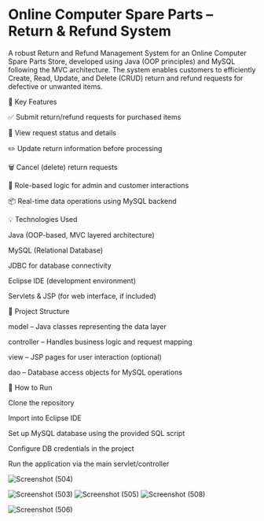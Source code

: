 # Online Computer Spare Parts – Return & Refund System

A robust Return and Refund Management System for an Online Computer Spare Parts Store, developed using Java (OOP principles) and MySQL following the MVC architecture. The system enables customers to efficiently Create, Read, Update, and Delete (CRUD) return and refund requests for defective or unwanted items.

🔧 Key Features

✅ Submit return/refund requests for purchased items

📄 View request status and details

✏️ Update return information before processing

🗑️ Cancel (delete) return requests

🔐 Role-based logic for admin and customer interactions

📦 Real-time data operations using MySQL backend


💡 Technologies Used

Java (OOP-based, MVC layered architecture)

MySQL (Relational Database)

JDBC for database connectivity

Eclipse IDE (development environment)

Servlets & JSP (for web interface, if included)


📁 Project Structure

model – Java classes representing the data layer

controller – Handles business logic and request mapping

view – JSP pages for user interaction (optional)

dao – Database access objects for MySQL operations


🚀 How to Run

Clone the repository

Import into Eclipse IDE

Set up MySQL database using the provided SQL script

Configure DB credentials in the project

Run the application via the main servlet/controller


![Screenshot (504)](https://github.com/user-attachments/assets/1d632a75-6e92-46ed-af1a-4ca3fc869f32)

![Screenshot (503)](https://github.com/user-attachments/assets/aade7b8b-2f0f-4c16-b92f-304d5a895f1d)
![Screenshot (505)](https://github.com/user-attachments/assets/43d4022c-ebcd-4624-aa9e-f3e97fe77cce)
![Screenshot (508)](https://github.com/user-attachments/assets/82ec2cf8-e0ba-45f2-87ce-58f348daeda8)

![Screenshot (506)](https://github.com/user-attachments/assets/dcd86bc5-311d-48d4-95ec-e84376eaa1ea)

